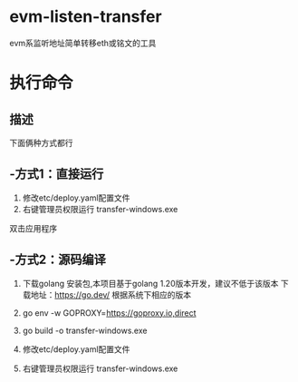 # evm-listen-transfer
evm系监听地址简单转移eth或铭文的工具

# 执行命令
## 描述
下面俩种方式都行
## -方式1：直接运行
1. 修改etc/deploy.yaml配置文件
2. 右键管理员权限运行 transfer-windows.exe


双击应用程序

## -方式2：源码编译
1. 下载golang 安装包,本项目基于golang 1.20版本开发，建议不低于该版本 下载地址：https://go.dev/ 根据系统下相应的版本

2. go env -w GOPROXY=https://goproxy.io,direct

3. go build -o transfer-windows.exe
4. 修改etc/deploy.yaml配置文件
5. 右键管理员权限运行 transfer-windows.exe

